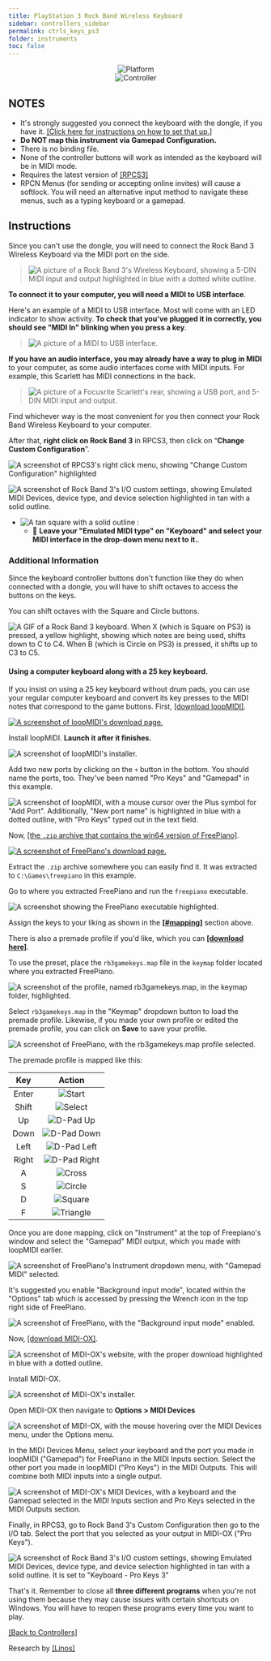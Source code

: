 ```yaml
---
title: PlayStation 3 Rock Band Wireless Keyboard
sidebar: controllers_sidebar
permalink: ctrls_keys_ps3
folder: instruments
toc: false
---
```


<div align="center"> <img src="https://carlmylo.github.io/docu-rpcs3/images/instruments/plat/ps3.png" alt="Platform" title="Platform"></div>

<div align="center"> <img src="https://carlmylo.github.io/docu-rpcs3/images/instruments/cont/ps3rbkeyscontroller.png" alt="Controller" title="Controller"></div>

## NOTES

* It's strongly suggested you connect the keyboard with the dongle, if you have it. [[Click here for instructions on how to set that up.]](https://rb3pc.milohax.org/english/passthroughdevices/)
* **Do NOT map this instrument via Gamepad Configuration.**
* There is no binding file.
* None of the controller buttons will work as intended as the keyboard will be in MIDI mode.
* Requires the latest version of [[RPCS3]](https://rpcs3.net/download)
* RPCN Menus (for sending or accepting online invites) will cause a softlock. You will need an alternative input method to navigate these menus, such as a typing keyboard or a gamepad.

## Instructions

Since you can't use the dongle, you will need to connect the Rock Band 3 Wireless Keyboard via the MIDI port on the side.

>![A picture of a Rock Band 3's Wireless Keyboard, showing a 5-DIN MIDI input and output highlighted in blue with a dotted white outline.](https://carlmylo.github.io/docu-rpcs3/images/midi/rbkeys.png "Rock Band Wireless Keyboard")  

**To connect it to your computer, you will need a MIDI to USB interface**.

Here's an example of a MIDI to USB interface. Most will come with an LED indicator to show activity. **To check that you've plugged it in correctly, you should see "MIDI In" blinking when you press a key**. 

>![A picture of a MIDI to USB interface.](https://carlmylo.github.io/docu-rpcs3/images/midi/miditousb.png "MIDI to USB interface")  

**If you have an audio interface, you may already have a way to plug in MIDI** to your computer, as some audio interfaces come with MIDI inputs. For example, this Scarlett has MIDI connections in the back.  
>![A picture of a Focusrite Scarlett's rear, showing a USB port, and 5-DIN MIDI input and output.](https://carlmylo.github.io/docu-rpcs3/images/midi/midifs.png "Focusrite Scarlett MIDI in/out") 

Find whichever way is the most convenient for you then connect your Rock Band Wireless Keyboard to your computer.

After that, **right click on Rock Band 3** in RPCS3, then click on “**Change Custom Configuration**”.    

![A screenshot of RPCS3's right click menu, showing "Change Custom Configuration" highlighted](https://carlmylo.github.io/docu-rpcs3/images/cust/rpcs3customconfigchange.png "Change Custom Configuration")

![A screenshot of Rock Band 3's I/O custom settings, showing Emulated MIDI Devices, device type, and device selection highlighted in tan with a solid outline.](https://carlmylo.github.io/docu-rpcs3/images/cust/io.png "I/O")

* ![A tan square with a solid outline](https://carlmylo.github.io/docu-rpcs3/images/cust/smalltan.png "Tan Square") :
	* 🎹 **Leave your "Emulated MIDI type" on "Keyboard" and select your MIDI interface in the drop-down menu next to it.**.

### Additional Information

Since the keyboard controller buttons don't function like they do when connected with a dongle, you will have to shift octaves to access the buttons on the keys.

You can shift octaves with the Square and Circle buttons.

![A GIF of a Rock Band 3 keyboard. When X (which is Square on PS3) is pressed, a yellow highlight, showing which notes are being used, shifts down to C to C4. When B (which is Circle on PS3) is pressed, it shifts up to C3 to C5.](https://carlmylo.github.io/docu-rpcs3/images/instruments/rbkeysoctshift.gif "Octave Shifting") 

#### Using a computer keyboard along with a 25 key keyboard.

If you insist on using a 25 key keyboard without drum pads, you can use your regular computer keyboard and convert its key presses to the MIDI notes that correspond to the game buttons.
First, [[download loopMIDI]](https://www.tobias-erichsen.de/software/loopmidi.html).

[![A screenshot of loopMIDI's download page.](https://carlmylo.github.io/docu-rpcs3/images/instruments/xtra/midi/midictrlloopMIDIdl.png)](https://www.tobias-erichsen.de/software/loopmidi.html "Tobias Erichsen - loopMIDI")

Install loopMIDI. **Launch it after it finishes.**

![A screenshot of loopMIDI's installer.](https://carlmylo.github.io/docu-rpcs3/images/instruments/xtra/midi/midictrlloopMIDIinst.png "loopMIDI Setup")

Add two new ports by clicking on the `+` button in the bottom. You should name the ports, too. They've been named "Pro Keys" and "Gamepad" in this example.

![A screenshot of loopMIDI, with a mouse cursor over the Plus symbol for "Add Port". Additionally, "New port name" is highlighted in blue with a dotted outline, with "Pro Keys" typed out in the text field.](https://carlmylo.github.io/docu-rpcs3/images/instruments/xtra/midi/midictrlloopMIDIaddport.png "loopMIDI")

Now, [[the `.zip` archive that contains the win64 version of FreePiano]](https://freepiano.tiwb.com/en/).

[![A screenshot of FreePiano's download page.](https://carlmylo.github.io/docu-rpcs3/images/instruments/xtra/midi/midictrlfreepnodl.png)](https://freepiano.tiwb.com/en "FreePiano - Advanced virtual MIDI keyboard")

Extract the `.zip` archive somewhere you can easily find it. It was extracted to `C:\Games\freepiano` in this example.

Go to where you extracted FreePiano and run the `freepiano` executable.

![A screenshot showing the FreePiano executable highlighted.](https://carlmylo.github.io/docu-rpcs3/images/instruments/xtra/midi/midictrlfreepnodir.png "freepiano.exe")

Assign the keys to your liking as shown in the [**[#mapping]**](#mapping) section above.

There is also a premade profile if you'd like, which you can [**[download here]**](https://github.com/hmxmilohax/rb3-pc/raw/main/instrument-repo/rb3gamekeys.map).

To use the preset, place the `rb3gamekeys.map` file in the `keymap` folder located where you extracted FreePiano.

![A screenshot of the profile, named rb3gamekeys.map, in the keymap folder, highlighted.](https://carlmylo.github.io/docu-rpcs3/images/instruments/xtra/midi/midictrlfreepnopreset.png "keymap")

Select `rb3gamekeys.map` in the "Keymap" dropdown button to load the premade profile. Likewise, if you made your own profile or edited the premade profile, you can click on **Save** to save your profile.

![A screenshot of FreePiano, with the rb3gamekeys.map profile selected.](https://carlmylo.github.io/docu-rpcs3/images/instruments/xtra/midi/midictrlfreepnoselpres.png "rb3gamekeys.map")

The premade profile is mapped like this:

| **Key** | **Action** |
|:--------:|:-------------------:|
| Enter | ![Start](https://carlmylo.github.io/docu-rpcs3/images/btns/ctrls/ps3/sta.png "Start") |
| Shift | ![Select](https://carlmylo.github.io/docu-rpcs3/images/btns/ctrls/ps3/sel.png "Select") |
| Up | ![D-Pad Up](https://carlmylo.github.io/docu-rpcs3/images/btns/ctrls/ps3/du.png "D-Pad Up") |
| Down | ![D-Pad Down](https://carlmylo.github.io/docu-rpcs3/images/btns/ctrls/ps3/dd.png "D-Pad Down") |
| Left | ![D-Pad Left](https://carlmylo.github.io/docu-rpcs3/images/btns/ctrls/ps3/dl.png "D-Pad Left") |
| Right | ![D-Pad Right](https://carlmylo.github.io/docu-rpcs3/images/btns/ctrls/ps3/dr.png "D-Pad Right") |
| A | ![Cross](https://carlmylo.github.io/docu-rpcs3/images/btns/ctrls/ps3/x.png "Cross") |
| S | ![Circle](https://carlmylo.github.io/docu-rpcs3/images/btns/ctrls/ps3/o.png "Circle") |
| D | ![Square](https://carlmylo.github.io/docu-rpcs3/images/btns/ctrls/ps3/s.png "Square") |
| F | ![Triangle](https://carlmylo.github.io/docu-rpcs3/images/btns/ctrls/ps3/t.png "Triangle") |


Once you are done mapping, click on "Instrument" at the top of Freepiano's window and select the "Gamepad" MIDI output, which you made with loopMIDI earlier.

![A screenshot of FreePiano's Instrument dropdown menu, with "Gamepad MIDI" selected.](https://carlmylo.github.io/docu-rpcs3/images/instruments/xtra/midi/midictrlfreepnoout.png "Gamepad")

It's suggested you enable "Background input mode", located within the "Options" tab which is accessed by pressing the Wrench icon in the top right side of FreePiano.

![A screenshot of FreePiano, with the "Background input mode" enabled.](https://carlmylo.github.io/docu-rpcs3/images/instruments/xtra/midi/midictrlfreepnoback.png "Background input mode")

Now, [[download MIDI-OX]](http://www.midiox.com/moxdown.htm).

![A screenshot of MIDI-OX's website, with the proper download highlighted in blue with a dotted outline.](https://carlmylo.github.io/docu-rpcs3/images/instruments/xtra/midi/midictrlmidioxdl.png "MIDI-OX 7.0.2")

Install MIDI-OX.

![A screenshot of MIDI-OX's installer.](https://carlmylo.github.io/docu-rpcs3/images/instruments/xtra/midi/midictrlmidioxinst.png "MIDI-OX Setup Wizard")

Open MIDI-OX then navigate to **Options > MIDI Devices**

![A screenshot of MIDI-OX, with the mouse hovering over the MIDI Devices menu, under the Options menu.](https://carlmylo.github.io/docu-rpcs3/images/instruments/xtra/midi/midictrlmidioxopts.png "Options > Midi Devices")

In the MIDI Devices Menu, select your keyboard and the port you made in loopMIDI ("Gamepad") for FreePiano in the MIDI Inputs section.
Select the other port you made in loopMIDI ("Pro Keys") in the MIDI Outputs. This will combine both MIDI inputs into a single output.

![A screenshot of MIDI-OX's MIDI Devices, with a keyboard and the Gamepad selected in the MIDI Inputs section and Pro Keys selected in the MIDI Outputs section.](https://carlmylo.github.io/docu-rpcs3/images/instruments/xtra/midi/midictrlmidioxcombo.png "MIDI Devices")

Finally, in RPCS3, go to Rock Band 3's Custom Configuration then go to the I/O tab. Select the port that you selected as your output in MIDI-OX ("Pro Keys").

![A screenshot of Rock Band 3's I/O custom settings, showing Emulated MIDI Devices, device type, and device selection highlighted in tan with a solid outline. It is set to "Keyboard - Pro Keys 3"](https://carlmylo.github.io/docu-rpcs3/images/instruments/xtra/midi/midictrlrpcs3.png "Settings: [BLUS30463] Rock Band 3")

That's it. Remember to close all **three different programs** when you're not using them because they may cause issues with certain shortcuts on Windows.
You will have to reopen these programs every time you want to play.

[[Back to Controllers]](https://rb3pc.milohax.org/english/controllers/)

Research by [[Linos]](https://www.youtube.com/@LinosMelendi)